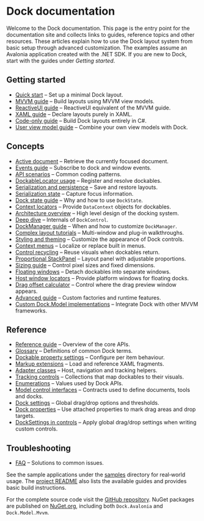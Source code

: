 # Dock documentation

Welcome to the Dock documentation. This page is the entry point for the
documentation site and collects links to guides, reference topics and other
resources. These articles explain how to use the Dock layout system from basic
setup through advanced customization. The examples assume an Avalonia
application created with the .NET SDK. If you are new to Dock, start with the
guides under *Getting started*.

## Getting started

- [Quick start](quick-start.md) – Set up a minimal Dock layout.
- [MVVM guide](dock-mvvm.md) – Build layouts using MVVM view models.
- [ReactiveUI guide](dock-reactiveui.md) – ReactiveUI equivalent of the MVVM guide.
- [XAML guide](dock-xaml.md) – Declare layouts purely in XAML.
- [Code-only guide](dock-code-only.md) – Build Dock layouts entirely in C#.
- [User view model guide](dock-user-viewmodel.md) – Combine your own view models with Dock.

## Concepts

- [Active document](dock-active-document.md) – Retrieve the currently focused document.
- [Events guide](dock-events.md) – Subscribe to dock and window events.
- [API scenarios](dock-api-scenarios.md) – Common coding patterns.
- [DockableLocator usage](dock-dockablelocator.md) – Register and resolve dockables.
- [Serialization and persistence](dock-serialization.md) – Save and restore layouts.
- [Serialization state](dock-serialization-state.md) – Capture focus information.
- [Dock state guide](dock-state.md) – Why and how to use `DockState`.
- [Context locators](dock-context-locator.md) – Provide `DataContext` objects for dockables.
- [Architecture overview](dock-architecture.md) – High level design of the docking system.
- [Deep dive](dock-deep-dive.md) – Internals of `DockControl`.
- [DockManager guide](dock-manager-guide.md) – When and how to customize `DockManager`.
- [Complex layout tutorials](dock-complex-layouts.md) – Multi-window and plug-in walkthroughs.
- [Styling and theming](dock-styling.md) – Customize the appearance of Dock controls.
- [Context menus](dock-context-menus.md) – Localize or replace built in menus.
- [Control recycling](dock-control-recycling.md) – Reuse visuals when dockables return.
- [Proportional StackPanel](dock-proportional-stackpanel.md) – Layout panel with adjustable proportions.
- [Sizing guide](dock-sizing.md) – Control pixel sizes and fixed dimensions.
- [Floating windows](dock-windows.md) – Detach dockables into separate windows.
- [Host window locators](dock-host-window-locator.md) – Provide platform windows for floating docks.
- [Drag offset calculator](dock-drag-offset-calculator.md) – Control where the drag preview window appears.
- [Advanced guide](dock-advanced.md) – Custom factories and runtime features.
- [Custom Dock.Model implementations](dock-custom-model.md) – Integrate Dock with other MVVM frameworks.

## Reference

- [Reference guide](dock-reference.md) – Overview of the core APIs.
- [Glossary](dock-glossary.md) – Definitions of common Dock terms.
- [Dockable property settings](dock-dockable-properties.md) – Configure per item behaviour.
- [Markup extensions](dock-markup-extensions.md) – Load and reference XAML fragments.
- [Adapter classes](dock-adapters.md) – Host, navigation and tracking helpers.
- [Tracking controls](dock-tracking-controls.md) – Collections that map dockables to their visuals.
- [Enumerations](dock-enums.md) – Values used by Dock APIs.
- [Model control interfaces](dock-model-controls.md) – Contracts used to define documents, tools and docks.
- [Dock settings](dock-settings.md) – Global drag/drop options and thresholds.
- [Dock properties](dock-properties.md) – Use attached properties to mark drag areas and drop targets.
- [DockSettings in controls](dock-settings-controls.md) – Apply global drag/drop settings when writing custom controls.

## Troubleshooting

- [FAQ](dock-faq.md) – Solutions to common issues.

See the sample applications under the [samples](../samples/) directory for
real‑world usage. The [project README](../README.md) also lists the available
guides and provides basic build instructions.

For the complete source code visit the
[GitHub repository](https://github.com/wieslawsoltes/Dock). NuGet packages are
published on [NuGet.org](https://www.nuget.org/packages/Dock.Avalonia/),
including both `Dock.Avalonia` and `Dock.Model.Mvvm`.
